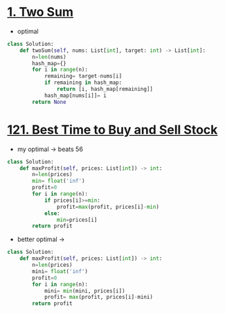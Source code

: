 # [1. Two Sum](https://leetcode.com/problems/two-sum/)
- optimal
```python
class Solution:
    def twoSum(self, nums: List[int], target: int) -> List[int]:
        n=len(nums)
        hash_map={}
        for i in range(n):
            remaining= target-nums[i]
            if remaining in hash_map:
                return [i, hash_map[remaining]]
            hash_map[nums[i]]= i
        return None
```
# [121. Best Time to Buy and Sell Stock](https://leetcode.com/problems/best-time-to-buy-and-sell-stock/)
- my optimal  -> beats 56
```python
class Solution:
    def maxProfit(self, prices: List[int]) -> int:
        n=len(prices)
        min= float('inf')
        profit=0
        for i in range(n):
            if prices[i]>=min:
                profit=max(profit, prices[i]-min)
            else:
                min=prices[i]
        return profit
```
- better optimal ->
```python
class Solution:
    def maxProfit(self, prices: List[int]) -> int:
        n=len(prices)
        mini= float('inf')
        profit=0
        for i in range(n):
            mini= min(mini, prices[i])
            profit= max(profit, prices[i]-mini)
        return profit
```